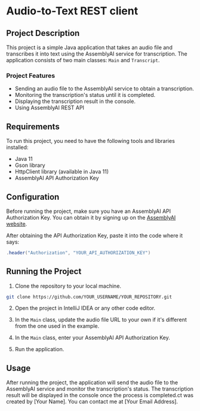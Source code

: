 # Audio-to-Text REST client 

## Project Description

This project is a simple Java application that takes an audio file and transcribes it into text using the AssemblyAI service for transcription. The application consists of two main classes: `Main` and `Transcript`.

### Project Features

- Sending an audio file to the AssemblyAI service to obtain a transcription.
- Monitoring the transcription's status until it is completed.
- Displaying the transcription result in the console.
- Using AssemblyAI REST API

## Requirements

To run this project, you need to have the following tools and libraries installed:

- Java 11
- Gson library
- HttpClient library (available in Java 11)
- AssemblyAI API Authorization Key

## Configuration

Before running the project, make sure you have an AssemblyAI API Authorization Key. You can obtain it by signing up on the [AssemblyAI website](https://www.assemblyai.com/).

After obtaining the API Authorization Key, paste it into the code where it says:

```java
.header("Authorization", "YOUR_API_AUTHORIZATION_KEY")
```

## Running the Project

1. Clone the repository to your local machine.

```bash
git clone https://github.com/YOUR_USERNAME/YOUR_REPOSITORY.git
```

2. Open the project in IntelliJ IDEA or any other code editor.

3. In the `Main` class, update the audio file URL to your own if it's different from the one used in the example.

4. In the `Main` class, enter your AssemblyAI API Authorization Key.

5. Run the application.

## Usage

After running the project, the application will send the audio file to the AssemblyAI service and monitor the transcription's status. The transcription result will be displayed in the console once the process is completed.ct was created by [Your Name]. You can contact me at [Your Email Address].
